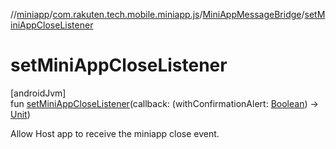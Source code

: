 //[miniapp](../../../index.md)/[com.rakuten.tech.mobile.miniapp.js](../index.md)/[MiniAppMessageBridge](index.md)/[setMiniAppCloseListener](set-mini-app-close-listener.md)

# setMiniAppCloseListener

[androidJvm]\
fun [setMiniAppCloseListener](set-mini-app-close-listener.md)(callback: (withConfirmationAlert: [Boolean](https://kotlinlang.org/api/latest/jvm/stdlib/kotlin/-boolean/index.html)) -&gt; [Unit](https://kotlinlang.org/api/latest/jvm/stdlib/kotlin/-unit/index.html))

Allow Host app to receive the miniapp close event.
